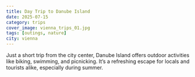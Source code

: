 ```yaml
---
title: Day Trip to Danube Island
date: 2025-07-15
category: trips
cover_image: vienna_trips_01.jpg
tags: [outings, nature]
city: vienna
---
```


Just a short trip from the city center, Danube Island offers outdoor activities like biking, swimming, and picnicking. It’s a refreshing escape for locals and tourists alike, especially during summer.
